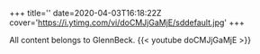 +++
title=''
date=2020-04-03T16:18:22Z
cover='https://i.ytimg.com/vi/doCMJjGaMjE/sddefault.jpg'
+++

All content belongs to GlennBeck.
{{< youtube doCMJjGaMjE >}}
